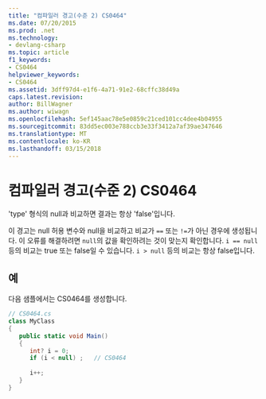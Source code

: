 ```yaml
---
title: "컴파일러 경고(수준 2) CS0464"
ms.date: 07/20/2015
ms.prod: .net
ms.technology:
- devlang-csharp
ms.topic: article
f1_keywords:
- CS0464
helpviewer_keywords:
- CS0464
ms.assetid: 3dff97d4-e1f6-4a71-91e2-68cffc38d49a
caps.latest.revision: 
author: BillWagner
ms.author: wiwagn
ms.openlocfilehash: 5ef145aac78e5e0859c21ced101cc4dee4b04955
ms.sourcegitcommit: 83dd5ec003e788ccb3e33f3412a7af39ae347646
ms.translationtype: MT
ms.contentlocale: ko-KR
ms.lasthandoff: 03/15/2018
---
```

# <a name="compiler-warning-level-2-cs0464"></a>컴파일러 경고(수준 2) CS0464
'type' 형식의 null과 비교하면 결과는 항상 'false'입니다.  
  
 이 경고는 null 허용 변수와 null을 비교하고 비교가 `==` 또는 `!=`가 아닌 경우에 생성됩니다. 이 오류를 해결하려면 `null`의 값을 확인하려는 것이 맞는지 확인합니다. `i == null` 등의 비교는 true 또는 false일 수 있습니다. `i > null` 등의 비교는 항상 false입니다.  
  
## <a name="example"></a>예  
 다음 샘플에서는 CS0464를 생성합니다.  
  
```csharp  
// CS0464.cs  
class MyClass  
{  
   public static void Main()  
   {  
      int? i = 0;  
      if (i < null) ;   // CS0464  
  
      i++;  
   }  
}  
```

